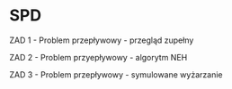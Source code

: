# SPD
ZAD 1 - Problem przepływowy - przegląd zupełny

ZAD 2 - Problem przyepływowy - algorytm NEH

ZAD 3 - Problem przepływowy - symulowane wyżarzanie 
